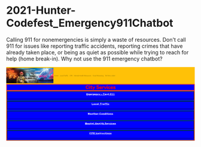 # 2021-Hunter-Codefest_Emergency911Chatbot
Calling 911 for nonemergencies is simply a waste of resources. Don't call 911 for issues like reporting traffic accidents, reporting crimes that have already taken place, or being as quiet as possible while trying to reach for help (home break-in). Why not use the 911 emergency chatbot?

![Project Demo Image](https://github.com/chenweida6220/2021-Hunter-Codefest_Emergency911Chatbot/blob/main/Readme/ProjectDemo.png)
